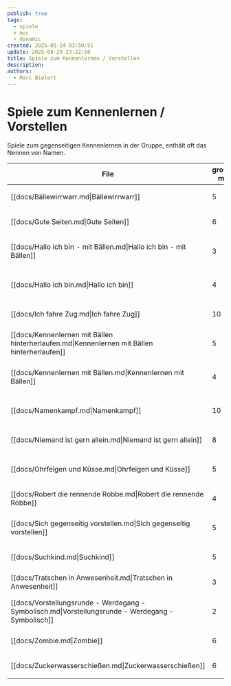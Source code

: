 ```yaml
---
publish: true
tags:
  - spiele
  - moc
  - dynamic
created: 2025-01-24 03:50:51
update: 2025-08-29 23:22:50
title: Spiele zum Kennenlernen / Vorstellen
description: 
authors:
  - Marc Bielert
---
```


# Spiele zum Kennenlernen / Vorstellen

Spiele zum gegenseitigen Kennenlernen in der Gruppe, enthält oft das Nennen von Namen.

<!-- QueryToSerialize: Table group-min, group-max, Schwierigkeit, Material, Spieldauer, category FROM #spiele AND "docs" WHERE contains(category, "kennenlernen") -->
<!-- SerializedQuery: Table group-min, group-max, Schwierigkeit, Material, Spieldauer, category FROM #spiele AND "docs" WHERE contains(category, "kennenlernen") -->

| File                                                                                               | group-min | group-max | Schwierigkeit    | Material       | Spieldauer | category                                          |
| -------------------------------------------------------------------------------------------------- | --------- | --------- | ---------------- | -------------- | ---------- | ------------------------------------------------- |
| [[docs/Bällewirrwarr.md\|Bällewirrwarr]]                                                           | 5         | 15        | einfach - schwer | Bälle          | 10         | <ul><li>kennenlernen</li></ul>                    |
| [[docs/Gute Seiten.md\|Gute Seiten]]                                                               | 6         | 30        | einfach          | Zettel, Stifte | 10 -  30   | <ul><li>kennenlernen</li></ul>                    |
| [[docs/Hallo ich bin - mit Bällen.md\|Hallo ich bin - mit Bällen]]                                 | 3         | 30        | einfach          | Bälle          | 10 -  15   | <ul><li>kennenlernen</li><li>kreisspiel</li></ul> |
| [[docs/Hallo ich bin.md\|Hallo ich bin]]                                                           | 4         | 25        | einfach          | keines         | 2-10       | <ul><li>kennenlernen</li><li>kreisspiel</li></ul> |
| [[docs/Ich fahre Zug.md\|Ich fahre Zug]]                                                           | 10        | 30        | mittel           | Stühle         | beliebig   | <ul><li>kennenlernen</li></ul>                    |
| [[docs/Kennenlernen mit Bällen hinterherlaufen.md\|Kennenlernen mit Bällen hinterherlaufen]]       | 5         | 25        | einfach - mittel | Bälle          | 10 -  15   | <ul><li>kennenlernen</li><li>kreisspiel</li></ul> |
| [[docs/Kennenlernen mit Bällen.md\|Kennenlernen mit Bällen]]                                       | 4         | 20        | einfach          | Bälle          | 2-10       | <ul><li>kennenlernen</li><li>kreisspiel</li></ul> |
| [[docs/Namenkampf.md\|Namenkampf]]                                                                 | 10        | 30        | einfach          | großes Tuch    | 10 -  15   | <ul><li>sonstiges</li><li>kennenlernen</li></ul>  |
| [[docs/Niemand ist gern allein.md\|Niemand ist gern allein]]                                       | 8         | 99        | einfach          | keines         | beliebig   | <ul><li>kennenlernen</li></ul>                    |
| [[docs/Ohrfeigen und Küsse.md\|Ohrfeigen und Küsse]]                                               | 5         | 30        | mittel           | keines         | 10 -  15   | <ul><li>kennenlernen</li><li>theater</li></ul>    |
| [[docs/Robert die rennende Robbe.md\|Robert die rennende Robbe]]                                   | 4         | 12        | einfach          | keines         | 3 - 10     | <ul><li>kennenlernen</li></ul>                    |
| [[docs/Sich gegenseitig vorstellen.md\|Sich gegenseitig vorstellen]]                               | 5         | 15        | mittel           | keines         | 10 -  15   | <ul><li>kennenlernen</li><li>kreisspiel</li></ul> |
| [[docs/Suchkind.md\|Suchkind]]                                                                     | 5         | 20        | mittel           | keines         | 20 -  30   | <ul><li>kennenlernen</li></ul>                    |
| [[docs/Tratschen in Anwesenheit.md\|Tratschen in Anwesenheit]]                                     | 3         | 6         | einfach          | keines         | \-         | <ul><li>kennenlernen</li></ul>                    |
| [[docs/Vorstellungsrunde - Werdegang - Symbolisch.md\|Vorstellungsrunde - Werdegang - Symbolisch]] | 2         | 10        | mittel           | verschiedenes  | 30-45      | <ul><li>kennenlernen</li><li>kreisspiel</li></ul> |
| [[docs/Zombie.md\|Zombie]]                                                                         | 6         | 18        | mittel           | keines         | 5-10       | <ul><li>kennenlernen</li></ul>                    |
| [[docs/Zuckerwasserschießen.md\|Zuckerwasserschießen]]                                             | 6         | 20        | etwas schwerer   | keines         | 7          | <ul><li>kennenlernen</li></ul>                    |
<!-- SerializedQuery END -->

